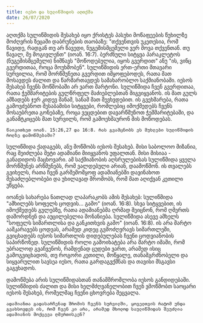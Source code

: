```yaml
---
title: იესო და სულიწმიდის აღთქმა
date: 26/07/2020
---
```


აღთქმა სულიწმიდის შესახებ იყო ქრისტეს პასუხი მოწაფეების წუხილზე მოძღვრის ზეცაში დაბრუნების თაობაზე: "თქვენთვის უკეთესია, რომ წავიდე, რადგან თუ არ წავედი, ნუგეშისმცემელი ვერ მოვა თქვენთან. თუ წავალ, მე მოგივლენთ" (იოან. 16:7). ბერძნული სიტყვა პარაკლეტოს (ნუგეშისმცემელი) ნიშნავს "მოწოდებულია, იყოს გვერდით" ანუ "ის, ვინც გვერდითაა, როცა მოუხმობენ". სულიწმიდის ერთ-ერთი მთავარი სურვილია, რომ მორწმუნეთა გვერდით იმყოფებოდეს, რათა მათ მოსავდეს ძალით და წარმართავდეს სამახარობლო საქმიანობაში. იესოს შესახებ ჩვენს მოწმობაში არ ვართ მარტონი. სულიწმიდა ჩვენ გვერდითაა, რათა ჭეშმარიტების გულწრფელ მაძიებლებთან მიგვიყვანოს. ის მათ გულს ამზადებს ჯერ კიდევ მანამ, სანამ მათ შევხვდებით. ის გვეხმარება, რათა გამოვძებნოთ შესაბამისი სიტყვები, რომლებიც იმოქმედებს ჩვენს მოსაუბრეთა გონებაზე, როცა ვეცდებით დავარწმუნოთ ჭეშმარიტებაში, და განამტკიცებს მათ სურვილს, რომ გამოეხმაურონ მის მოწოდებას.

`წაიკითხეთ იოან. 15:26,27 და 16:8. რას გვამცნობს ეს მუხლები სულიწმიდის როლზე დამოწმებაში?`

სულიწმიდა ქადაგებს, ანუ მოწმობს იესოს შესახებ. მისი საბოლოო მიზანია, რაც შეიძლება მეტი ადამიანი მიიყვანოს უფალთან. მისი მისიაა - განადიდოს მაცხოვარი. ამ საქმიანობის აღსრულებისას სულიწმიდა ყველა მორწმუნეს არწმუნებს, რომ ვალდებული არიან, დაამოწმონ. ის თვალებს გვიხელს, რათა ჩვენ გარშემომყოფ ადამიანებში დავინახოთ შესაძლებლობები და უხილავად შრომობს, რომ მათ აღიქვან კეთილი უწყება.

იოანეს სახარება ნათლად ლაპარაკობს ამის შესახებ: სულიწმიდა "ამხილებს სოფელს ცოდვის... გამო" (იოან. 16:8). სხვა სიტყვებით, ის იმოქმედებს გულებზე, რათა ადამიანებმა ღრმად შეიცნონ, რომ ღმერთს დაშორდნენ და აუცილებელია მონანიება. სულიწმიდა ასევე ამხელს "სოფელს სიმართლისა და განკითხვის გამო" (იოან. 16:8). ის არა მარტო ააშკარავებს ცოდვას, არამედ კიდეც გვმოძღვრავს სიმართლეში, გვიცხადებს იესოს სიმართლის დიდებულებას ჩვენი ცოდვიანობის საპირწონედ. სულიწმიდის როლი გამოიხატება არა მარტო იმაში, რომ უბრალოდ გვაჩვენოს, რამდენად ცუდები ვართ, არამედ ისიც გამოგვიცხადოს, თუ როგორი კეთილი, მოწყალე, თანამგრძნობელი და სიყვარულით სავსეა იესო, რათა გარდაგვქმნას და თავისი მსგავსი გაგვხადოს.

დამოწმება არის სულიწმიდასთან თანამშრომლობა იესოს განდიდებაში. სულიწმიდის ძალით და მისი ხელმძღვანელობით ჩვენ ვმოწმობთ საოცარი იესოს შესახებ, რომელმაც ჩვენი ცხოვრება შეცვალა.

`ადამიანთა გადასარჩენად შრომის ჩვენს სურვილში, ყოველთვის რატომ უნდა გვახსოვდეს ის, რომ ჩვენ კი არა, არამედ მხოლოდ საულიწმიდას შეუძლია ადამიანის მოქცევა ღმერთისკენ? `